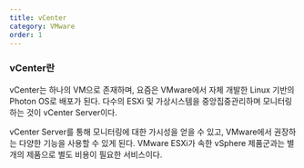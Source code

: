```yaml
---
title: vCenter
category: VMware
order: 1
---
```


### vCenter란
vCenter는 하나의 VM으로 존재하며, 요즘은 VMware에서 자체 개발한 Linux 기반의 Photon OS로 배포가 된다.
다수의 ESXi 및 가상시스템을 중앙집중관리하며 모니터링하는 것이 vCenter Server이다.

vCenter Server를 통해 모니터링에 대한 가시성을 얻을 수 있고, VMware에서 권장하는 다양한 기능을 사용할 수 있게 된다.
VMware ESXi가 속한 vSphere 제품군과는 별개의 제품으로 별도 비용이 필요한 서비스이다.